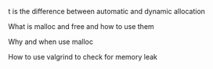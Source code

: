 t is the difference between automatic and dynamic allocation

What is malloc and free and how to use them

Why and when use malloc

How to use valgrind to check for memory leak
